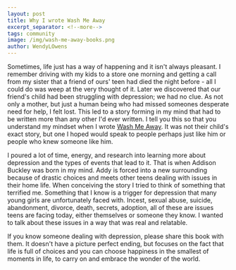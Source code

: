 ```yaml
---
layout: post
title: Why I wrote Wash Me Away
excerpt_separator: <!--more-->
tags: community
image: /img/wash-me-away-books.png
author: WendyLOwens
---
```

Sometimes, life just has a way of happening and it isn't always pleasant. I remember driving with my kids to a store one morning and getting a call from my sister that a friend of ours' teen had died the night before - all I could do was weep at the very thought of it. Later we discovered that our friend's child had been struggling with depression; we had no clue. As not only a mother, but just a human being who had missed someones desperate need for help, I felt lost. This led to a story forming in my mind that had to be written more than any other I'd ever written. I tell you this so that you understand my mindset when I wrote [Wash Me Away](http://wendyowensbooks.com/books/wash-me-away). It was not their child's exact story, but one I hoped would speak to people perhaps just like him or people who knew someone like him.
<!--more-->
I poured a lot of time, energy, and research into learning more about depression and the types of events that lead to it. That is when Addison Buckley was born in my mind. Addy is forced into a new surrounding because of drastic choices and meets other teens dealing with issues in their home life. When conceiving the story I tried to think of something that terrified me. Something that I know is a trigger for depression that many young girls are unfortunately faced with. Incest, sexual abuse, suicide, abandonment, divorce, death, secrets, adoption, all of these are issues teens are facing today, either themselves or someone they know. I wanted to talk about these issues in a way that was real and relatable.

If you know someone dealing with depression, please share this book with them. It doesn't have a picture perfect ending, but focuses on the fact that life is full of choices and you can choose happiness in the smallest of moments in life, to carry on and embrace the wonder of the world.
